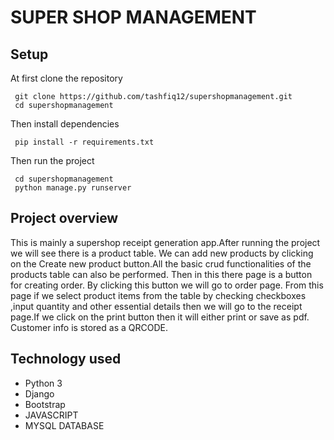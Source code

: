 # SUPER SHOP MANAGEMENT

## Setup
At first clone the repository
```
 git clone https://github.com/tashfiq12/supershopmanagement.git
 cd supershopmanagement
```
Then install dependencies
```
 pip install -r requirements.txt
```
Then run the project
```
 cd supershopmanagement
 python manage.py runserver
```
## Project overview
This is mainly a supershop receipt generation app.After running the project we will see there is a product table. We can add new products by clicking on the Create new product 
button.All the basic crud functionalities of the products table can also be performed. Then in this there page is a button for creating order. By clicking this button we 
will go to order page. From this page if we select product items from the table by checking checkboxes ,input quantity and other essential details then we will go to the receipt
page.If we click on the print button then it will either print or save as pdf. Customer info is stored as a QRCODE.

## Technology used
* Python 3
* Django
* Bootstrap
* JAVASCRIPT
* MYSQL DATABASE
